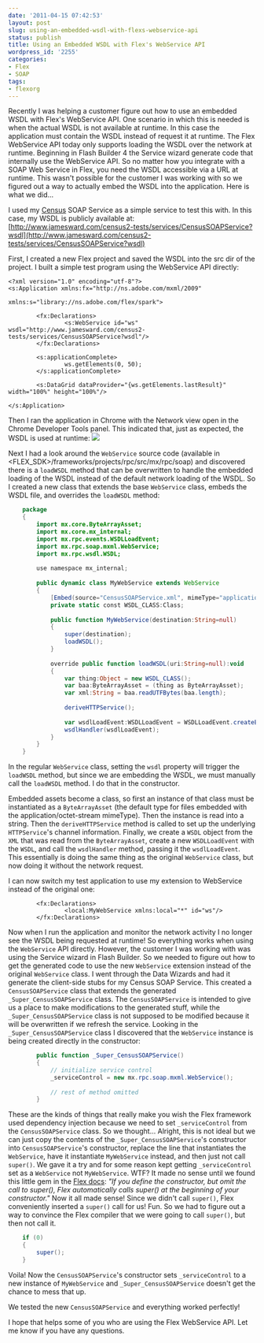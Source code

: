 ```yaml
---
date: '2011-04-15 07:42:53'
layout: post
slug: using-an-embedded-wsdl-with-flexs-webservice-api
status: publish
title: Using an Embedded WSDL with Flex's WebService API
wordpress_id: '2255'
categories:
- Flex
- SOAP
tags:
- flexorg
---
```


Recently I was helping a customer figure out how to use an embedded WSDL with Flex's WebService API.  One scenario in which this is needed is when the actual WSDL is not available at runtime.  In this case the application must contain the WSDL instead of request it at runtime.  The Flex WebService API today only supports loading the WSDL over the network at runtime.  Beginning in Flash Builder 4 the Service wizard generate code that internally use the WebService API.  So no matter how you integrate with a SOAP Web Service in Flex, you need the WSDL accessible via a URL at runtime.  This wasn't possible for the customer I was working with so we figured out a way to actually embed the WSDL into the application.  Here is what we did...

I used my [Census](http://www.jamesward.com/census2) SOAP Service as a simple service to test this with.  In this case, my WSDL is publicly available at:  
[http://www.jamesward.com/census2-tests/services/CensusSOAPService?wsdl](http://www.jamesward.com/census2-tests/services/CensusSOAPService?wsdl)

First, I created a new Flex project and saved the WSDL into the src dir of the project.  I built a simple test program using the WebService API directly:

```mxml
<?xml version="1.0" encoding="utf-8"?>
<s:Application xmlns:fx="http://ns.adobe.com/mxml/2009" 
                           xmlns:s="library://ns.adobe.com/flex/spark">

        <fx:Declarations>
                <s:WebService id="ws" wsdl="http://www.jamesward.com/census2-tests/services/CensusSOAPService?wsdl"/>
        </fx:Declarations>
        
        <s:applicationComplete>
                ws.getElements(0, 50);
        </s:applicationComplete>
        
        <s:DataGrid dataProvider="{ws.getElements.lastResult}" width="100%" height="100%"/>

</s:Application>
```

Then I ran the application in Chrome with the Network view open in the Chrome Developer Tools panel.  This indicated that, just as expected, the WSDL is used at runtime:
![](http://www.jamesward.com/wp/uploads/2011/04/flex_wsdl_webservice.png)


Next I had a look around the `WebService` source code (available in &lt;FLEX_SDK&gt;/frameworks/projects/rpc/src/mx/rpc/soap) and discovered there is a `loadWSDL` method that can be overwritten to handle the embedded loading of the WSDL instead of the default network loading of the WSDL.  So I created a new class that extends the base `WebService` class, embeds the WSDL file, and overrides the `loadWSDL` method:

```actionscript
    package
    {
    	import mx.core.ByteArrayAsset;
    	import mx.core.mx_internal;
    	import mx.rpc.events.WSDLLoadEvent;
    	import mx.rpc.soap.mxml.WebService;
    	import mx.rpc.wsdl.WSDL;
    	
    	use namespace mx_internal;
    	
    	public dynamic class MyWebService extends WebService
    	{
    		[Embed(source="CensusSOAPService.xml", mimeType="application/octet-stream")]
    		private static const WSDL_CLASS:Class;
    
    		public function MyWebService(destination:String=null)
    		{
    			super(destination);
    			loadWSDL();
    		}
    
    		override public function loadWSDL(uri:String=null):void
    		{
    			var thing:Object = new WSDL_CLASS();
    			var baa:ByteArrayAsset = (thing as ByteArrayAsset);
    			var xml:String = baa.readUTFBytes(baa.length);
    			
    			deriveHTTPService();
    			
    			var wsdlLoadEvent:WSDLLoadEvent = WSDLLoadEvent.createEvent(new WSDL(new XML(xml)));
    			wsdlHandler(wsdlLoadEvent);
    		}
    	}
    }
```

In the regular `WebService` class, setting the `wsdl` property will trigger the `loadWSDL` method, but since we are embedding the WSDL, we must manually call the `loadWSDL` method.  I do that in the constructor.

Embedded assets become a class, so first an instance of that class must be instantiated as a `ByteArrayAsset` (the default type for files embedded with the application/octet-stream mimeType).  Then the instance is read into a string.  Then the `deriveHTTPService` method is called to set up the underlying `HTTPService`'s channel information.  Finally, we create a `WSDL` object from the `XML` that was read from the `ByteArrayAsset`, create a new `WSDLLoadEvent` with the `WSDL`, and call the `wsdlHandler` method, passing it the `wsdlLoadEvent`.  This essentially is doing the same thing as the original `WebService` class, but now doing it without the network request.

I can now switch my test application to use my extension to WebService instead of the original one:

```mxml
        <fx:Declarations>
                <local:MyWebService xmlns:local="*" id="ws"/>
        </fx:Declarations>
```

Now when I run the application and monitor the network activity I no longer see the WSDL being requested at runtime!  So everything works when using the `WebService` API directly.  However, the customer I was working with was using the Service wizard in Flash Builder.  So we needed to figure out how to get the generated code to use the new `WebService` extension instead of the original `WebService` class.  I went through the Data Wizards and had it generate the client-side stubs for my Census SOAP Service.  This created a `CensusSOAPService` class that extends the generated `_Super_CensusSOAPService` class.  The `CensusSOAPService` is intended to give us a place to make modifications to the generated stuff, while the `_Super_CensusSOAPService` class is not supposed to be modified because it will be overwritten if we refresh the service.  Looking in the `_Super_CensusSOAPService` class I discovered that the `WebService` instance is being created directly in the constructor:

```actionscript
        public function _Super_CensusSOAPService()
        {
            // initialize service control
            _serviceControl = new mx.rpc.soap.mxml.WebService();
    
            // rest of method omitted
        }
```

These are the kinds of things that really make you wish the Flex framework used dependency injection because we need to set `_serviceControl` from the `CensusSOAPService` class.  So we thought...  Alright, this is not ideal but we can just copy the contents of the `_Super_CensusSOAPService`'s constructor into `CensusSOAPService`'s constructor, replace the line that instantiates the `WebService`, have it instantiate `MyWebService` instead, and then just not call `super()`.  We gave it a try and for some reason kept getting `_serviceControl` set as a `WebService` not `MyWebService`.  WTF?  It made no sense until we found this little gem in the [Flex docs](http://help.adobe.com/en_US/flex/using/WS2db454920e96a9e51e63e3d11c0bf67eed-7fff.html):
_"If you define the constructor, but omit the call to super(), Flex automatically calls super() at the beginning of your constructor."_
Now it all made sense!  Since we didn't call `super()`, Flex conveniently inserted a `super()` call for us!  Fun.  So we had to figure out a way to convince the Flex compiler that we were going to call `super()`, but then not call it.

```actionscript
    if (0)
    {
        super();
    }
```

Voila!  Now the `CensusSOAPService`'s constructor sets `_serviceControl` to a new instance of `MyWebService` and `_Super_CensusSOAPService` doesn't get the chance to mess that up.

We tested the new `CensusSOAPService` and everything worked perfectly!

I hope that helps some of you who are using the Flex WebService API.  Let me know if you have any questions.
